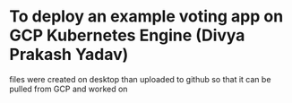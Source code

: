 # To deploy an example voting app on GCP Kubernetes Engine (Divya Prakash Yadav)
 files were created on desktop than uploaded to github so that it can be pulled from GCP and worked on